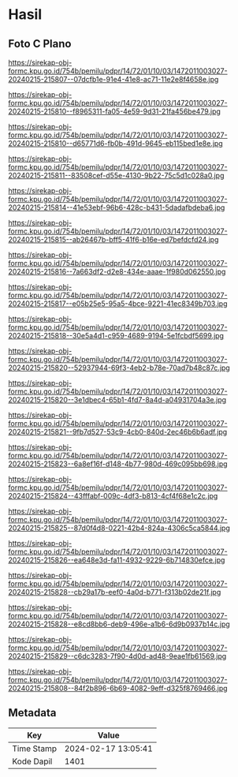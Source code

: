 # Hasil

## Foto C Plano

https://sirekap-obj-formc.kpu.go.id/754b/pemilu/pdpr/14/72/01/10/03/1472011003027-20240215-215807--07dcfb1e-91e4-41e8-ac71-11e2e8f4658e.jpg

https://sirekap-obj-formc.kpu.go.id/754b/pemilu/pdpr/14/72/01/10/03/1472011003027-20240215-215810--f8965311-fa05-4e59-9d31-21fa456be479.jpg

https://sirekap-obj-formc.kpu.go.id/754b/pemilu/pdpr/14/72/01/10/03/1472011003027-20240215-215810--d65771d6-fb0b-491d-9645-eb115bed1e8e.jpg

https://sirekap-obj-formc.kpu.go.id/754b/pemilu/pdpr/14/72/01/10/03/1472011003027-20240215-215811--83508cef-d55e-4130-9b22-75c5d1c028a0.jpg

https://sirekap-obj-formc.kpu.go.id/754b/pemilu/pdpr/14/72/01/10/03/1472011003027-20240215-215814--41e53ebf-96b6-428c-b431-5dadafbdeba6.jpg

https://sirekap-obj-formc.kpu.go.id/754b/pemilu/pdpr/14/72/01/10/03/1472011003027-20240215-215815--ab26467b-bff5-41f6-b16e-ed7befdcfd24.jpg

https://sirekap-obj-formc.kpu.go.id/754b/pemilu/pdpr/14/72/01/10/03/1472011003027-20240215-215816--7a663df2-d2e8-434e-aaae-1f980d062550.jpg

https://sirekap-obj-formc.kpu.go.id/754b/pemilu/pdpr/14/72/01/10/03/1472011003027-20240215-215817--e05b25e5-95a5-4bce-9221-41ec8349b703.jpg

https://sirekap-obj-formc.kpu.go.id/754b/pemilu/pdpr/14/72/01/10/03/1472011003027-20240215-215818--30e5a4d1-c959-4689-9194-5e1fcbdf5699.jpg

https://sirekap-obj-formc.kpu.go.id/754b/pemilu/pdpr/14/72/01/10/03/1472011003027-20240215-215820--52937944-69f3-4eb2-b78e-70ad7b48c87c.jpg

https://sirekap-obj-formc.kpu.go.id/754b/pemilu/pdpr/14/72/01/10/03/1472011003027-20240215-215820--3e1dbec4-65b1-4fd7-8a4d-a04931704a3e.jpg

https://sirekap-obj-formc.kpu.go.id/754b/pemilu/pdpr/14/72/01/10/03/1472011003027-20240215-215821--9fb7d527-53c9-4cb0-840d-2ec46b6b6adf.jpg

https://sirekap-obj-formc.kpu.go.id/754b/pemilu/pdpr/14/72/01/10/03/1472011003027-20240215-215823--6a8ef16f-d148-4b77-980d-469c095bb698.jpg

https://sirekap-obj-formc.kpu.go.id/754b/pemilu/pdpr/14/72/01/10/03/1472011003027-20240215-215824--43fffabf-009c-4df3-b813-4cf4f68e1c2c.jpg

https://sirekap-obj-formc.kpu.go.id/754b/pemilu/pdpr/14/72/01/10/03/1472011003027-20240215-215825--87d0f4d8-0221-42b4-824a-4306c5ca5844.jpg

https://sirekap-obj-formc.kpu.go.id/754b/pemilu/pdpr/14/72/01/10/03/1472011003027-20240215-215826--ea648e3d-fa11-4932-9229-6b714830efce.jpg

https://sirekap-obj-formc.kpu.go.id/754b/pemilu/pdpr/14/72/01/10/03/1472011003027-20240215-215828--cb29a17b-eef0-4a0d-b771-f313b02de21f.jpg

https://sirekap-obj-formc.kpu.go.id/754b/pemilu/pdpr/14/72/01/10/03/1472011003027-20240215-215828--e8cd8bb6-deb9-496e-a1b6-6d9b0937b14c.jpg

https://sirekap-obj-formc.kpu.go.id/754b/pemilu/pdpr/14/72/01/10/03/1472011003027-20240215-215829--c6dc3283-7f90-4d0d-ad48-9eae1fb61569.jpg

https://sirekap-obj-formc.kpu.go.id/754b/pemilu/pdpr/14/72/01/10/03/1472011003027-20240215-215808--84f2b896-6b69-4082-9eff-d325f8769466.jpg


## Metadata

| Key        | Value               |
| ---------- | ------------------- |
| Time Stamp | 2024-02-17 13:05:41 |
| Kode Dapil | 1401                |



